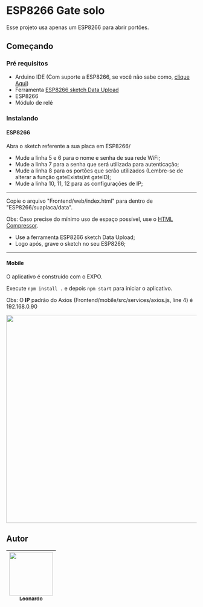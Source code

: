 # ESP8266 Gate solo

Esse projeto usa apenas um ESP8266 para abrir portões.

## Começando

### Pré requisitos

* Arduino IDE (Com suporte a ESP8266, se você não sabe como, [clique Aqui](http://autocorerobotica.blog.br/aprenda-configurar-ide-arduino-para-familia-esp8266/))
* Ferramenta [ESP8266 sketch Data Upload](https://github.com/esp8266/arduino-esp8266fs-plugin/releases)
* ESP8266
* Módulo de relé

### Instalando

#### ESP8266

Abra o sketch referente a sua placa em ESP8266/

* Mude a linha 5 e 6 para o nome e senha de sua rede WiFi;
* Mude a linha 7 para a senha que será utilizada para autenticação;
* Mude a linha 8 para os portões que serão utilizados (Lembre-se de alterar a função gateExists(int gateID);
* Mude a linha 10, 11, 12 para as configurações de IP;
***

Copie o arquivo "Frontend/web/index.html" para dentro de "ESP8266/suaplaca/data".

Obs: Caso precise do mínimo uso de espaço possível, use o [HTML Compressor](https://htmlcompressor.com/compressor/).

* Use a ferramenta ESP8266 sketch Data Upload;
* Logo após, grave o sketch no seu ESP8266;
***

#### Mobile

O aplicativo é construído com o EXPO.

Execute ```npm install .``` e depois ```npm start``` para iniciar o aplicativo.

Obs: O **IP** padrão do Axios (Frontend/mobile/src/services/axios.js, line 4) é 192.168.0.90

<p align="center">
    <img src="project-preview.gif" width="550">
</p>

## Autor
| [<img src="https://avatars0.githubusercontent.com/u/39628486?s=460&v=4" width=115><br><sub>Leonardo</sub>](https://github.com/Leogamermmmm) |
| :---: |